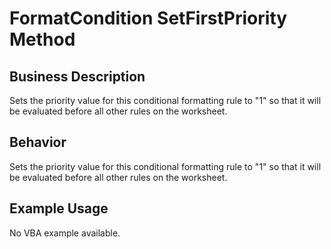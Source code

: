 # FormatCondition SetFirstPriority Method

## Business Description
Sets the priority value for this conditional formatting rule to "1" so that it will be evaluated before all other rules on the worksheet.

## Behavior
Sets the priority value for this conditional formatting rule to "1" so that it will be evaluated before all other rules on the worksheet.

## Example Usage
No VBA example available.